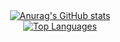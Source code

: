 <div align="center">
  <a href="https://github.com/sucrub">
    <img src="https://github-readme-stats.vercel.app/api?username=sucrub&count_private=true&show_icons=true" alt="Anurag's GitHub stats">
  </a>
  <br>
  <a href="https://github.com/sucrub">
    <img src="https://github-readme-stats.vercel.app/api/top-langs/?username=sucrub&layout=donut-vertical&count_private=true&show_icons=true" alt="Top Languages">
  </a>
</div>
